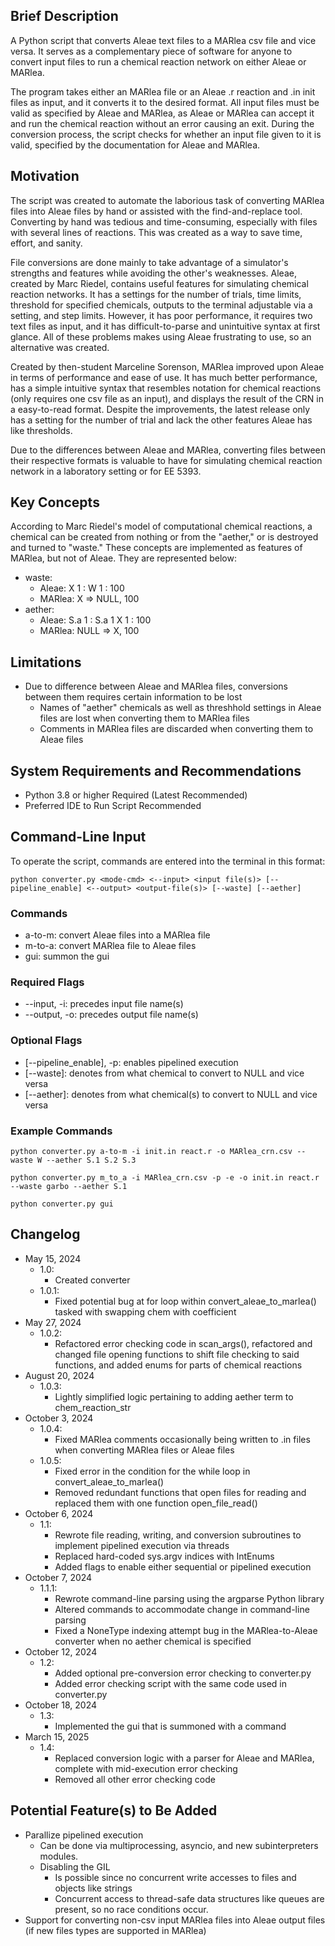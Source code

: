 ## Brief Description
A Python script that converts Aleae text files to a MARlea csv file and vice versa. It serves as a complementary piece of software for anyone to convert input files to run a chemical reaction network on either Aleae or MARlea. 

The program takes either an MARlea file or an Aleae .r reaction and .in init files as input, and it converts it to the desired format. All input files must be valid as specified by Aleae and MARlea, as Aleae or MARlea can accept it and run the chemical reaction without an error causing an exit. During the conversion process, the script checks for whether an input file given to it is valid, specified by the documentation for Aleae and MARlea.

## Motivation
The script was created to automate the laborious task of converting MARlea files into Aleae files by hand or assisted with the find-and-replace tool. Converting by hand was tedious and time-consuming, especially with files with several lines of reactions. This was created as a way to save time, effort, and sanity. 

File conversions are done mainly to take advantage of a simulator's strengths and features while avoiding the other's weaknesses. Aleae, created by Marc Riedel, contains useful features for simulating chemical reaction networks. It has a settings for the number of trials, time limits, threshold for specified chemicals, outputs to the terminal adjustable via a setting, and step limits. However, it has poor performance, it requires two text files as input, and it has difficult-to-parse and unintuitive syntax at first glance. All of these problems makes using Aleae frustrating to use, so an alternative was created. 

Created by then-student Marceline Sorenson, MARlea improved upon Aleae in terms of performance and ease of use. It has much better performance, has a simple intuitive syntax that resembles notation for chemical reactions (only requires one csv file as an input), and displays the result of the CRN in a easy-to-read format. Despite the improvements, the latest release only has a setting for the number of trial and lack the other features Aleae has like thresholds.

Due to the differences between Aleae and MARlea, converting files between their respective formats is valuable to have for simulating chemical reaction network in a laboratory setting or for EE 5393.

## Key Concepts
According to Marc Riedel's model of computational chemical reactions, a chemical can be created from nothing or from the "aether," or is destroyed and turned to "waste." These concepts are implemented as features of MARlea, but not of Aleae. They are represented below:
* waste: 
  * Aleae: X 1 : W 1 : 100
  * MARlea: X => NULL, 100
* aether:
  * Aleae: S.a 1 : S.a 1 X 1 : 100
  * MARlea: NULL => X, 100

## Limitations 
* Due to difference between Aleae and MARlea files, conversions between them requires certain information to be lost
  * Names of "aether" chemicals as well as threshhold settings in Aleae files are lost when converting them to MARlea files
  * Comments in MARlea files are discarded when converting them to Aleae files

## System Requirements and Recommendations
* Python 3.8 or higher Required (Latest Recommended)
* Preferred IDE to Run Script Recommended
 
## Command-Line Input
To operate the script, commands are entered into the terminal in this format:

```python converter.py <mode-cmd> <--input> <input file(s)> [--pipeline_enable] <--output> <output-file(s)> [--waste] [--aether]```

### Commands
* a-to-m: convert Aleae files into a MARlea file
* m-to-a: convert MARlea file to Aleae files
* gui: summon the gui

### Required Flags
* --input, -i: precedes input file name(s)
* --output, -o: precedes output file name(s)

### Optional Flags
* [--pipeline_enable], -p: enables pipelined execution
* [--waste]: denotes from what chemical to convert to NULL and vice versa
* [--aether]: denotes from what chemical(s) to convert to NULL and vice versa

### Example Commands
```python converter.py a-to-m -i init.in react.r -o MARlea_crn.csv --waste W --aether S.1 S.2 S.3```

```python converter.py m_to_a -i MARlea_crn.csv -p -e -o init.in react.r --waste garbo --aether S.1```

```python converter.py gui```

## Changelog
* May 15, 2024
  * 1.0: 
    * Created converter
  * 1.0.1: 
    * Fixed potential bug at for loop within convert_aleae_to_marlea() tasked with swapping chem with coefficient
* May 27, 2024
  * 1.0.2: 
    * Refactored error checking code in scan_args(), refactored and changed file opening functions to shift file checking to said functions, and added enums for parts of chemical reactions
* August 20, 2024
  * 1.0.3: 
    * Lightly simplified logic pertaining to adding aether term to chem_reaction_str
* October 3, 2024
  * 1.0.4: 
    * Fixed MARlea comments occasionally being written to .in files when converting MARlea files or Aleae files
  * 1.0.5:
    * Fixed error in the condition for the while loop in convert_aleae_to_marlea()
    * Removed redundant functions that open files for reading and replaced them with one function open_file_read()
* October 6, 2024
  * 1.1: 
    * Rewrote file reading, writing, and conversion subroutines to implement pipelined execution via threads
    * Replaced hard-coded sys.argv indices with IntEnums
    * Added flags to enable either sequential or pipelined execution
* October 7, 2024
  * 1.1.1:
    * Rewrote command-line parsing using the argparse Python library
    * Altered commands to accommodate change in command-line parsing
    * Fixed a NoneType indexing attempt bug in the MARlea-to-Aleae converter when no aether chemical is specified
* October 12, 2024
  * 1.2: 
    * Added optional pre-conversion error checking to converter.py 
    * Added error checking script with the same code used in converter.py
* October 18, 2024
  * 1.3:
    * Implemented the gui that is summoned with a command
* March 15, 2025
  * 1.4:
    * Replaced conversion logic with a parser for Aleae and MARlea, complete with mid-execution error checking
    * Removed all other error checking code

## Potential Feature(s) to Be Added
* Parallize pipelined execution
  * Can be done via multiprocessing, asyncio, and new subinterpreters modules.
  * Disabling the GIL 
    * Is possible since no concurrent write accesses to files and objects like strings
    * Concurrent access to thread-safe data structures like queues are present, so no race conditions occur.
* Support for converting non-csv input MARlea files into Aleae output files (if new files types are supported in MARlea)
